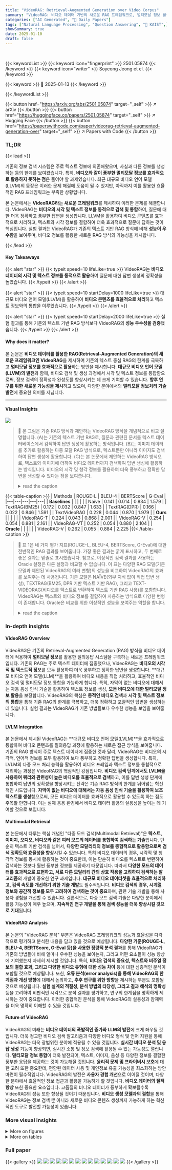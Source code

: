 ```yaml
---
title: "VideoRAG: Retrieval-Augmented Generation over Video Corpus"
summary: "VideoRAG: 비디오 데이터 기반의 새로운 RAG 프레임워크로, 멀티모달 정보 활용을 통해 기존 텍스트 기반 RAG의 한계 극복!"
categories: ["AI Generated", "🤗 Daily Papers"]
tags: ["Natural Language Processing", "Question Answering", "🏢 KAIST",]
showSummary: true
date: 2025-01-10
draft: false
---
```


<br>

{{< keywordList >}}
{{< keyword icon="fingerprint" >}} 2501.05874 {{< /keyword >}}
{{< keyword icon="writer" >}} Soyeong Jeong et el. {{< /keyword >}}
 
{{< keyword >}} 🤗 2025-01-13 {{< /keyword >}}
 
{{< /keywordList >}}

{{< button href="https://arxiv.org/abs/2501.05874" target="_self" >}}
↗ arXiv
{{< /button >}}
{{< button href="https://huggingface.co/papers/2501.05874" target="_self" >}}
↗ Hugging Face
{{< /button >}}
{{< button href="https://paperswithcode.com/paper/videorag-retrieval-augmented-generation-over" target="_self" >}}
↗ Papers with Code
{{< /button >}}




### TL;DR


{{< lead >}}

기존의 정보 검색 시스템은 주로 텍스트 정보에 의존해왔으며, 사실과 다른 정보를 생성하는 등의 한계를 보여왔습니다. 특히, **비디오와 같이 풍부한 멀티모달 정보를 효과적으로 활용하지 못하는 점**은 풀어야 할 과제였습니다. 최근 대규모 비디오 언어 모델(LLVM)의 등장은 이러한 문제 해결에 도움이 될 수 있지만, 아직까지 이를 활용한 효율적인 RAG 프레임워크는 부족한 상황입니다.

본 논문에서는 **VideoRAG라는 새로운 프레임워크**를 제시하여 이러한 문제를 해결합니다. VideoRAG는 **비디오의 시각 및 텍스트 정보를 동적으로 검색 및 통합**하여, 질문에 대한 더욱 정확하고 풍부한 답변을 생성합니다. LLVM을 활용하여 비디오 콘텐츠를 효과적으로 처리하고, 텍스트와 시각 정보를 결합하여 더욱 효과적으로 질문에 답하는 것이 핵심입니다. 실험 결과는 VideoRAG가 기존의 텍스트 기반 RAG 방식에 비해 **성능이 우수함**을 보여주며,  비디오 정보를 활용한 새로운 RAG 방식의 가능성을 제시합니다.

{{< /lead >}}


#### Key Takeaways

{{< alert "star" >}}
{{< typeit speed=10 lifeLike=true >}} VideoRAG는 **비디오 데이터의 시각 및 텍스트 정보를 동적으로 활용**하여 질문에 대한 답변 생성의 정확성을 높였습니다. {{< /typeit >}}
{{< /alert >}}

{{< alert "star" >}}
{{< typeit speed=10 startDelay=1000 lifeLike=true >}} 대규모 비디오 언어 모델(LLVM)을 활용하여 **비디오 콘텐츠를 효율적으로 처리**하고 텍스트 정보와의 통합을 이루었습니다. {{< /typeit >}}
{{< /alert >}}

{{< alert "star" >}}
{{< typeit speed=10 startDelay=2000 lifeLike=true >}} 실험 결과를 통해 기존의 텍스트 기반 RAG 방식보다 VideoRAG의 **성능 우수성을 검증**했습니다. {{< /typeit >}}
{{< /alert >}}

#### Why does it matter?
본 논문은 **비디오 데이터를 활용한 RAG(Retrieval-Augmented Generation)의 새로운 프레임워크인 VideoRAG**을 제시하여 기존의 텍스트 중심 RAG의 한계를 극복하고 **멀티모달 정보를 효과적으로 활용**하는 방안을 제시합니다. **대규모 비디오 언어 모델(LLVM)의 발전**과 함께, 비디오 검색 및 생성 과정에서 시각 및 텍스트 정보를 통합함으로써, 정보 검색의 정확성과 완성도를 향상시키는 데 크게 기여할 수 있습니다.  **향후 연구를 위한 새로운 가능성을 제시**하고 있으며,  다양한 분야에서의 **멀티모달 정보처리 기술 발전**에 중요한 의미를 지닙니다.

------
#### Visual Insights



![](https://arxiv.org/html/2501.05874/x1.png)

> 🔼 본 그림은 기존 RAG 방식과 제안하는 VideoRAG 방식을 개념적으로 비교 설명합니다. (A)는 기존의 텍스트 기반 RAG로, 질문과 관련된 문서를 텍스트 데이터베이스에서 검색하여 답변 생성에 활용하는 방식입니다. (B)는 이미지 데이터를 추가로 활용하는 다중 모달 RAG 방식으로, 텍스트뿐만 아니라 이미지도 검색하여 답변 생성에 활용합니다. (C)는 본 논문에서 제안하는 VideoRAG 방식으로, 텍스트와 이미지에 더하여 비디오 데이터까지 검색하여 답변 생성에 활용하는 방식입니다.  비디오의 시각 및 청각 정보를 활용하여 더욱 풍부하고 정확한 답변을 생성할 수 있다는 점을 보여줍니다.
> <details>
> <summary>read the caption</summary>
> Figure 1: A conceptual illustration of existing and the proposed RAG scenarios. (A) Textual RAG retrieves documents (relevant to queries) from a text corpus and incorporates them when generating answers. (B) Conventional multimodal RAG extends retrieval to include static images. (C) VideoRAG (ours) further extends the external knowledge source to videos.
> </details>





{{< table-caption >}}
| Methods | ROUGE-L | BLEU-4 | BERTScore | G-Eval |
|---|---|---|---|---|
| **Baselines** |  |  |  |  |
| Naïve | 0.141 | 0.014 | 0.834 | 1.579 |
| TextRAG(BM25) | 0.172 | 0.032 | 0.847 | 1.633 |
| TextRAG(DPR) | 0.166 | 0.022 | 0.846 | 1.591 |
| TextVideoRAG | 0.228 | 0.044 | 0.870 | 1.979 |
| **Ours** |  |  |  |  |
| VideoRAG-T | 0.224 | 0.043 | 0.868 | 2.001 |
| VideoRAG-V | 0.254 | 0.054 | 0.881 | 2.161 |
| VideoRAG-VT | 0.252 | 0.054 | 0.880 | 2.104 |
| **Oracle** |  |  |  |  |
| VideoRAG-V | 0.262 | 0.055 | 0.884 | 2.225 |{{< /table-caption >}}

> 🔼 표 1은 네 가지 평가 지표(ROUGE-L, BLEU-4, BERTScore, G-Eval)에 대한 전반적인 RAG 결과를 보여줍니다. 가장 좋은 결과는 굵게 표시하고, 두 번째로 좋은 결과는 밑줄로 표시했습니다. 참고로, 이상적인 검색 결과를 사용하는 Oracle 설정은 다른 설정과 비교할 수 없습니다. 이 표는 다양한 RAG 모델(기준 모델과 제안된 VideoRAG의 여러 변형)의 성능을 비교하여 VideoRAG의 효과를 보여주는 데 사용됩니다.  기준 모델은 NAÏVE(외부 지식 없이 직접 답변 생성), TEXTRAG(BM25, DPR 기반 텍스트 기반 RAG), 그리고 TEXT-VIDEORAG(비디오를 텍스트로 변환하여 텍스트 기반 RAG 사용)를 포함합니다. VideoRAG는 텍스트와 비디오 정보를 결합하여 사용하는 방식으로 다양한 변형이 존재합니다.  Oracle은 비교를 위한 이상적인 성능을 보여주는 역할을 합니다.
> <details>
> <summary>read the caption</summary>
> Table 1: Overall RAG results across four metrics. The best results are highlighted in bold, and the second-best results are highlighted with underline. Note that the Oracle setting (that uses ideal retrieval results) is not comparable to others.
> </details>





### In-depth insights


#### VideoRAG Overview
VideoRAG은 기존의 Retrieval-Augmented Generation (RAG) 방식을 비디오 데이터에 적용하여 **멀티모달 정보**를 활용한 질의응답 시스템을 구축하는 새로운 프레임워크입니다.  기존의 RAG는 주로 텍스트 데이터에 집중했으나, VideoRAG는 **비디오의 시각적 및 텍스트적 정보**를 모두 활용하여 더욱 풍부하고 정확한 답변을 생성합니다.  **대규모 비디오 언어 모델(LLM)**을 활용하여 비디오 내용을 직접 처리하고, 효율적인 비디오 검색 및 멀티모달 정보 통합을 가능하게 합니다.  특히, 자막이 없는 비디오에 대해서는 자동 음성 인식 기술을 활용하여 텍스트 정보를 생성, **모든 비디오에 대한 멀티모달 정보 활용**을 보장합니다.  VideoRAG의 핵심은 **동적인 비디오 검색**과 **시각 및 텍스트 정보의 통합**을 통해 기존 RAG의 한계를 극복하고, 더욱 정확하고 포괄적인 답변을 생성하는 데 있습니다.  실험 결과는 VideoRAG가 기존 방법들보다 우수한 성능을 보임을 보여줍니다.

#### LVLM Integration
본 논문에서 제시된 VideoRAG는 **대규모 비디오 언어 모델(LVLM)**을 효과적으로 통합하여 비디오 콘텐츠를 질의응답 과정에 활용하는 새로운 접근 방식을 보여줍니다. 기존의 RAG 방식이 주로 텍스트 데이터에 집중한 것과 달리, VideoRAG는 비디오의 시각적, 언어적 정보를 모두 활용하여 보다 풍부하고 정확한 답변을 생성합니다. 특히, LVLM의 다중 모드 처리 능력을 활용하여 비디오 프레임과 텍스트 정보를 통합적으로 처리하는 과정은 VideoRAG의 핵심적인 강점입니다. **비디오 검색 단계에서도 LVLM을 사용하여 쿼리와 관련성이 높은 비디오를 효율적으로 검색**하고, 이를 답변 생성 단계에 통합하여 답변의 정확성을 향상시키는 전략은 기존 RAG 방식의 한계를 뛰어넘는 혁신적인 시도입니다.  **자막이 없는 비디오에 대해서는 자동 음성 인식 기술을 활용하여 보조 텍스트를 생성**함으로써, 모든 비디오 데이터를 효과적으로 활용할 수 있도록 하는 점도 주목할 만합니다. 이는 실제 응용 환경에서 비디오 데이터 활용의 실용성을 높이는 데 기여할 것으로 보입니다.

#### Multimodal Retrieval
본 논문에서 다루는 핵심 개념인 "다중 모드 검색(Multimodal Retrieval)"은 **텍스트, 이미지, 오디오, 비디오와 같은 여러 모드의 데이터를 통합하여 검색하는 기술**입니다.  단순히 텍스트 기반 검색을 넘어서, **다양한 모달리티의 정보를 종합적으로 활용함으로써 검색 정확도와 효율성을 향상**시킬 수 있습니다. 특히 비디오 데이터의 경우, 시각적 및 청각적 정보를 동시에 활용하는 것이 중요한데, 이는 단순히 비디오를 텍스트로 변환하여 검색하는 것보다 훨씬 풍부한 정보를 제공하기 때문입니다. 따라서 **다양한 모드의 데이터를 효과적으로 표현하고, 서로 다른 모달리티 간의 상호 작용을 고려하여 검색하는 알고리즘**의 개발이 중요한 연구 과제입니다.  **대규모 비디오 데이터셋을 효율적으로 처리하고, 검색 속도를 개선하기 위한 기술 개발**도 필수적입니다.  **비디오 검색의 경우, 시계열 정보와 공간적 정보를 모두 고려하여 검색하는 것이 중요**하며, 관련 기술 개발을 통해 사용자 경험을 개선할 수 있습니다.  결론적으로, 다중 모드 검색 기술은 다양한 분야에서 활용 가능성이 매우 높으며,  **지속적인 연구 개발을 통해 검색 성능을 더욱 향상시킬 것으로 기대**됩니다.

#### VideoRAG Analysis
본 논문의 "VideoRAG 분석" 부분은 VideoRAG 프레임워크의 성능과 효율성을 다각적으로 평가하고 분석한 내용을 담고 있을 것으로 예상됩니다. **다양한 기준(ROUGE-L, BLEU-4, BERTScore, G-Eval 등)을 사용한 정량적 분석 결과**를 통해 VideoRAG가 기존의 방법들에 비해 얼마나 우수한 성능을 보이는지, 그리고 어떤 요소들이 성능 향상에 기여했는지 자세히 제시할 것입니다. 특히, **비디오 검색의 중요성, 텍스트와 비주얼 정보의 결합 효과, 그리고 다양한 비디오 유형에 대한 성능 차이** 등에 대한 심층적인 분석이 포함될 것으로 예상됩니다. 또한, **오류 분석(error analysis)을 통해 VideoRAG의 한계점과 개선 방향**에 대해서 논의하고, **추후 연구를 위한 방향**을 제시하는 부분도 포함될 것으로 예상됩니다.  **실험 설계의 적절성, 분석 방법의 타당성, 그리고 결과 해석의 명확성** 등을 고려하여 비판적인 시각으로 분석 결과를 평가하고, 연구의 한계점을 명확하게 제시하는 것이 중요합니다.  이러한 종합적인 분석을 통해 VideoRAG의 실용성과 잠재력을 더욱 명확히 이해할 수 있을 것입니다.

#### Future of VideoRAG
VideoRAG의 미래는 **비디오 데이터의 폭발적인 증가와 LLM의 발전**에 크게 좌우될 것입니다. 더욱 정교한 비디오 검색 알고리즘과 다양한 비디오 형식 및 언어 지원을 통해 VideoRAG는 더욱 광범위한 분야에 적용될 수 있을 것입니다. **실시간 비디오 분석 및 응답 생성** 기능이 향상되면, 실시간 소통 및 정보 검색에 활용될 수 있는 가능성도 열립니다.  **멀티모달 정보 통합**이 더욱 발전되어, 텍스트, 이미지, 음성 등 다양한 정보를 결합한 풍부한 응답을 제공하는 것이 가능해질 것입니다.  **윤리적 문제 및 프라이버시 보호**에 대한 고려 또한 중요한데, 편향된 데이터 사용 및 개인정보 유출 가능성을 최소화하는 방안 마련이 필수적입니다.  VideoRAG의 발전은 **사용자 경험 개선**으로 이어질 것이며, 다양한 분야에서 효율적인 정보 접근과 활용을 가능하게 할 것입니다.  **비디오 데이터의 질적 향상** 또한 중요한 요소입니다. 고품질의 비디오 데이터가 풍부하게 확보될수록 VideoRAG의 성능 또한 향상될 것이기 때문입니다.  **비디오 생성 모델과의 결합**을 통해 VideoRAG는 정보 검색 뿐 아니라 새로운 비디오 콘텐츠 생성까지 가능하게 하는 혁신적인 도구로 발전할 가능성이 있습니다.


### More visual insights

<details>
<summary>More on figures
</summary>


![](https://arxiv.org/html/2501.05874/x2.png)

> 🔼 이 그림은 텍스트와 비주얼 특징 간의 보간 비율을 다르게 적용했을 때 검색 성능에 미치는 영향을 보여줍니다. 보간 비율이란, 텍스트 기반 특징과 이미지 기반 특징을 결합하여 최종 비디오 표현을 생성할 때 두 특징의 가중치 비율을 의미합니다. 그림은 R@1, R@5, R@10 세 가지 지표를 사용하여 보간 비율 변화에 따른 검색 정확도 변화를 나타냅니다.  R@K는 상위 K개의 검색 결과에 실제 관련 비디오가 포함될 확률을 나타내는 지표입니다.  그림을 통해 텍스트와 비주얼 특징의 적절한 조합이 검색 성능 향상에 중요한 역할을 한다는 점을 알 수 있습니다.
> <details>
> <summary>read the caption</summary>
> Figure 2: Impact of varying the interpolation ratio between textual and visual features on retrieval performance.
> </details>



![](https://arxiv.org/html/2501.05874/x3.png)

> 🔼 그림 3은 주성분 분석(PCA)을 사용하여 여러 모드(시각적, 텍스트)의 특징들의 잠재 공간 시각화를 보여줍니다.  PCA는 고차원 데이터를 저차원으로 축소하여 데이터의 주요 변동성을 나타내는 주성분을 찾는 기법입니다. 이 그림을 통해 시각적 특징과 텍스트 특징이 잠재 공간에서 어떻게 분포되어 있는지, 그리고 서로 얼마나 유사한지를 파악할 수 있습니다.  두 모드의 특징들이 얼마나 가까이 위치해있는지(유사도)를 확인함으로써,  비디오 검색 및 답변 생성 과정에서 시각 및 텍스트 정보의 효과적인 조합에 대한 통찰력을 제공합니다.  예를 들어, 텍스트 질문 임베딩과 텍스트 비디오 임베딩이 시각 비디오 임베딩보다 서로 더 가까이 위치해 있다면, 텍스트 정보가 비디오 검색에 더 중요한 역할을 한다는 것을 시사합니다.
> <details>
> <summary>read the caption</summary>
> Figure 3: Visualization of latent space of features across modalities with Principal Component Analysis (PCA).
> </details>



![](https://arxiv.org/html/2501.05874/x4.png)

> 🔼 그림 4는 10가지 서로 다른 범주(카테고리)에서 여러 모델의 성능을 비교 분석한 결과를 보여줍니다.  각 범주는 다양한 종류의 질문 유형과 관련된 비디오를 포함하고 있으며,  NAÏVE, TEXTRAG (BM25), TEXTRAG (DPR), TEXT-VIDEORAG, VIDEORAG-T, VIDEORAG-V, VIDEORAG-VT 모델들의 성능을 ROUGE-L, BLEU-4, BERTScore, G-Eval 지표를 사용하여 비교합니다. 이를 통해 각 모델의 강점과 약점을 범주별로 분석하여, 어떤 모델이 특정 유형의 질문에 더 적합한지 파악하고, VideoRAG 모델의 효과를 다양한 맥락에서 평가할 수 있습니다.
> <details>
> <summary>read the caption</summary>
> Figure 4: Breakdown performance of different models across 10 different categories.
> </details>



</details>




<details>
<summary>More on tables
</summary>


{{< table-caption >}}
| Video Set | ROUGE-L | BLEU-4 | BERTScore |
|---|---|---|---|
| **Random** | 0.243 | 0.050 | 0.878 |
| **Retrieved** | 0.254 | 0.054 | 0.881 |
| **Oracle** | 0.262 | 0.055 | 0.884 |{{< /table-caption >}}
> 🔼 표 2는 세 가지 다른 유형의 비디오를 사용하여 생성된 결과를 보여줍니다. 첫 번째는 무작위로 비디오를 선택하는 Random, 두 번째는 질의와의 관련성에 따라 비디오를 선택하는 Retrieved, 마지막으로 데이터에 주석이 달린 실제 비디오를 사용하는 Oracle입니다. 이 표는 비디오 검색의 질이 RAG(Retrieval-Augmented Generation)의 성능에 미치는 영향을 평가하기 위해 비디오 검색 방법의 차이에 따른 생성 결과의 차이를 보여줍니다.  Random은 기준선 역할을 하고, Retrieved는 실제 시스템에서 사용되는 방법을 나타내며, Oracle은 이상적인 시나리오에서의 성능을 보여줍니다. 세 가지 방법 모두 ROUGE-L, BLEU-4, BERTScore 세 가지 지표로 평가하여 정량적인 비교를 제공합니다.
> <details>
> <summary>read the caption</summary>
> Table 2: Generation results using a different set of videos, such as Random that randomly samples videos, Retrieved that selects videos according to their relevance with queries, and Oracle that uses the ground truth videos annotated in data.
> </details>

{{< table-caption >}}
| Features | R@1 | R@5 | R@10 |
|---|---|---|---|
| Visual | 0.054 | 0.193 | 0.288 |
| Textual | 0.088 | 0.302 | 0.388 |
| Ensemble | 0.103 | 0.311 | 0.442 |{{< /table-caption >}}
> 🔼 표 3은 시각적 특징만, 텍스트 특징만 또는 두 특징을 조합하여 사용했을 때의 검색 결과를 보여줍니다. 시각적 특징만 사용했을 때, 텍스트 특징만 사용했을 때 그리고 두 가지 특징을 결합하여 사용했을 때 각각 R@1, R@5, R@10 지표를 사용하여 검색 성능을 평가한 결과를 나타냅니다. 이를 통해 단일 모달리티(시각 또는 텍스트) 사용과 멀티 모달리티(시각 및 텍스트 결합) 사용의 성능 차이를 비교 분석하여 어떤 방식이 검색 성능 향상에 더 효과적인지 확인할 수 있습니다.
> <details>
> <summary>read the caption</summary>
> Table 3: Retrieval results, where we use visual features alone, textual features alone, or an ensemble of their features.
> </details>

{{< table-caption >}}
| Naïve |  | 
|---|---| 
| **Question** | Explain how to bake cookies on your car dashboard. | 
| **Generated Answer** | I’m sorry, but it’s not possible to bake cookies on your car dashboard. The dashboard is not designed for cooking and it’s not safe to use it as a heat source. Additionally, the fumes from baking could be harmful to you and the car’s interior. <br> <br>Baking requires a controlled environment with a consistent temperature, which is difficult to achieve in a car. Moreover, the dashboard is made of materials that can easily catch fire or release toxic fumes when exposed to high temperatures. <br> <br>If you want to bake cookies, it’s best to do so in a safe and controlled environment, such as a kitchen or an outdoor grill. Just remember to always follow proper safety precautions and guidelines when cooking.  | 
| **VideoRAG-V** |  | 
| **Question** | Explain how to bake cookies on your car dashboard. | 
| **Retrieved Video** | https://arxiv.org/html/2501.05874/x5.png | 
| **Generated Answer** | To bake cookies on your car dashboard, you’ll need a nonstick cooking spray, a cookie sheet, cookie dough, a spatula, and a thermometer. First, spray the cookie sheet with nonstick cooking spray. Then, place the cookie dough onto the sprayed sheet. Cover it with plastic wrap and let it rest. Next, place the cookie sheet in the car’s dashboard, ensuring it’s at least 95 degrees Fahrenheit. Set the car in a sunny spot to bake the cookies. After baking, use a spatula to remove the cookies from the dashboard. | 
| **Ground Truth** | To bake cookies on your car dashboard, you’ll need to be parked in a sunny spot on a day when it’s at least 95 degrees Fahrenheit out. First, spread cookie dough out on a baking sheet lined with parchment paper. Then, set the baking sheet on your car dashboard, and shut all of the doors. Finally, check on the cookies every 15-30 minutes until the edges of the cookies are firm and you’re able to slide them off the parchment paper. | {{< /table-caption >}}
> 🔼 본 표는 단순히 기본 모델만을 사용하는 Naïve 방식과 비디오 정보를 활용하는 VideoRAG-V 방식의 성능을 질의응답 예시를 통해 비교 분석한 표입니다.  각 질문에 대한 Naïve 방식과 VideoRAG-V 방식의 응답 결과와 실제 정답을 보여줌으로써, 비디오 정보 활용이 질의응답 정확도 향상에 미치는 영향을 보다 직관적으로 이해할 수 있도록 합니다. 특히, 비디오를 활용한 VideoRAG-V 방식이 모호하거나 복잡한 질문에 대해서도 더욱 정확하고 상세한 답변을 생성하는 것을 보여줍니다.
> <details>
> <summary>read the caption</summary>
> Table 4: Case study comparing Naïve and VideoRAG-V approaches.
> </details>

{{< table-caption >}}
| Methods | Wikipedia | Video | Subtitle | ROUGE-L | G-Eval |
|---|---|---|---|---|---| 
| **Naïve** | × | × | × | 0.141 | 1.579 |
| **TextRAG** | ○ | × | × | 0.172 | 1.633 |
| **VideoRAG-VT** | × | ○ | ○ | **0.252** | **2.161** |
| **VideoRAG-VT + TextRAG** | ○ | ○ | ○ | 0.243 | 2.048 |{{< /table-caption >}}
> 🔼 표 5는 다양한 모달리티(텍스트, 비디오, 둘 다 사용)를 사용한 실험 결과를 보여줍니다.  TextRAG의 경우 BM25를 이용하여 텍스트 문서를 검색합니다.  각 모달리티를 사용했을 때의 성능을 비교 분석하여, 어떤 조합이 가장 효과적인지 보여주는 실험 결과입니다.  특히, 비디오와 텍스트 정보를 함께 사용했을 때의 시너지 효과를 확인할 수 있습니다.
> <details>
> <summary>read the caption</summary>
> Table 5: Ablation studies with different modalities. For TextRAG, we use BM25 to retrieve textual documents.
> </details>

{{< table-caption >}}
| TextRAG (BM25) |  | 
|---|---| 
| **Question** | Explain how to make a clay rose. | 
| **Retrieved Document** | Vally Wiselthier, an art deco ceramicist who was making pieces for General Ceramics in Keasbey, New Jersey. After seeing her preliminary pieces, Erni gave Rose a membership at Greenwich House, where she learned how to use a potter’s wheel. Shortly after their first son George was born, he was found to have intractable asthma. The Cabat’s decided to move to Arizona around 1942 in order to alleviate his condition. During World War II Rose worked as a riveter at the Davis-Monthan Army Air Field repairing war-damaged aircraft. Rose was able to make primitive ceramics from the extra clay that Erni | 
| **Generated Answer** | <span class="ltx_text" id="S4.SS2.SSS0.Px2.2.2.1.1.5.2.1.1.1" style="color:#FF0000;">The document does not provide a step-by-step guide on how to make a clay rose. However, based on the information provided, we can infer that Rose learned how to use a potter’s wheel at Greenwich House after seeing Vally Wiselthier’s preliminary pieces. This suggests that she may have received some training or instruction in pottery from Vally Wiselthier or other instructors at Greenwich House.<br/>To make a clay rose, you would need to follow these general steps:<br/>1. Gather materials: You will need clay, a potter’s wheel, a wire cutter, a sponge, and any additional materials you want to use for decoration (such as glaze, paint, or glitter).<br/>2. Prepare the clay: Cut a piece of clay to the desired size and shape for your rose. Use a wire cutter to trim any excess clay and smooth out any rough edges.<br/>3. Shape the clay: Use your hands or tools to shape the clay into a rose. You can start by creating a small ball of clay for the center of the rose, then add petals around it. Use a sponge to smooth out any rough areas and refine the shape of the rose.<br/>4. Add details: Use a tool or your fingers to add details to the petals, such as veins or shading. You can also use additional materials like glaze, paint, or glitter to decorate the rose.<br/>5. Allow the clay to dry: Let the clay dry completely before firing it in a kiln. This will help prevent any cracking or breaking during the firing process.<br/>6. Fire the clay: Place the dried clay rose in a kiln and fire it according to the manufacturer’s instructions. This will harden the clay and create a durable piece of pottery.<br/>7. Glaze or finish: Once the clay is fired, you can apply a glaze or finish to give the rose a glossy or matte appearance. Allow the glaze to dry and cure before handling the finished piece.<br/>It’s important to note that this is a general guide and the specific steps may vary depending on the type of clay you are using and the techniques you are employing. It’s also important to follow safety guidelines when working with clay and kilns.</span> | 
| VideoRAG-V |  | 
|---|---| 
| **Question** | Explain how to make a clay rose. | 
| **Retrieved Video** | ![](https://arxiv.org/html/2501.05874/x6.png) | 
| **Generated Answer** | To make a clay rose, start by rolling out a piece of clay into a flat sheet. Use a rolling pin to flatten the clay further. Then, use a knife or sculpting tool to cut the clay into petal shapes. Roll the petals into a spiral shape to form the rose. Use a small tool to create indentations in the petals for texture. Assemble the petals around a central stem, shaping them to resemble a rose. Add leaves and other details as desired. Finally, use a mold to imprint patterns onto the petals, adding depth and realism to the rose. | 
| **Ground Truth** | To make a clay rose, start by rolling a chunk of clay into a ball, dividing the ball into seven similarly-sized pieces, and rolling those pieces into balls. Take the smallest ball and press it into a guitar-pick-shaped “petal” with the pointy part thicker than the rounded part, then fold the sides gently inward. Repeat with a slightly bigger ball of clay, then fold this second petal around the first. Continue attaching slightly larger petals in a spiral, then pinch the bottom of your rose to connect all the petals. | {{< /table-caption >}}
> 🔼 표 6은 두 가지 다른 접근 방식, 즉 TextRAG(BM25)와 VideoRAG-V를 비교 분석한 사례 연구 결과를 보여줍니다. TextRAG(BM25)는 기존의 텍스트 기반 RAG 방식으로, BM25 알고리즘을 사용하여 관련 문서를 검색하고 그 내용을 바탕으로 답변을 생성합니다. 반면 VideoRAG-V는 비디오 데이터를 활용하는 새로운 RAG 방식으로, 관련 비디오 클립을 검색하고 그 시각적 및 텍스트 정보를 활용하여 답변을 생성합니다. 표는 질문, TextRAG(BM25)에서 검색된 문서, TextRAG(BM25)에 의해 생성된 답변, VideoRAG-V에서 검색된 비디오, VideoRAG-V에 의해 생성된 답변, 그리고 실제 정답을 각각 보여주어 두 가지 접근 방식의 성능 차이를 비교 분석합니다.  특히, '점토 장미를 만드는 방법'을 묻는 질문에 대해 두 가지 모델이 어떻게 다른 답변을 생성하는지 자세하게 보여줍니다.
> <details>
> <summary>read the caption</summary>
> Table 6: Case study comparing TextRAG (BM25) and VideoRAG-V approaches.
> </details>

</details>




### Full paper

{{< gallery >}}
<img src="paper_images/1.png" class="grid-w50 md:grid-w33 xl:grid-w25" />
<img src="paper_images/2.png" class="grid-w50 md:grid-w33 xl:grid-w25" />
<img src="paper_images/3.png" class="grid-w50 md:grid-w33 xl:grid-w25" />
<img src="paper_images/4.png" class="grid-w50 md:grid-w33 xl:grid-w25" />
<img src="paper_images/5.png" class="grid-w50 md:grid-w33 xl:grid-w25" />
<img src="paper_images/6.png" class="grid-w50 md:grid-w33 xl:grid-w25" />
<img src="paper_images/7.png" class="grid-w50 md:grid-w33 xl:grid-w25" />
<img src="paper_images/8.png" class="grid-w50 md:grid-w33 xl:grid-w25" />
<img src="paper_images/9.png" class="grid-w50 md:grid-w33 xl:grid-w25" />
<img src="paper_images/10.png" class="grid-w50 md:grid-w33 xl:grid-w25" />
<img src="paper_images/11.png" class="grid-w50 md:grid-w33 xl:grid-w25" />
<img src="paper_images/12.png" class="grid-w50 md:grid-w33 xl:grid-w25" />
<img src="paper_images/13.png" class="grid-w50 md:grid-w33 xl:grid-w25" />
<img src="paper_images/14.png" class="grid-w50 md:grid-w33 xl:grid-w25" />
{{< /gallery >}}